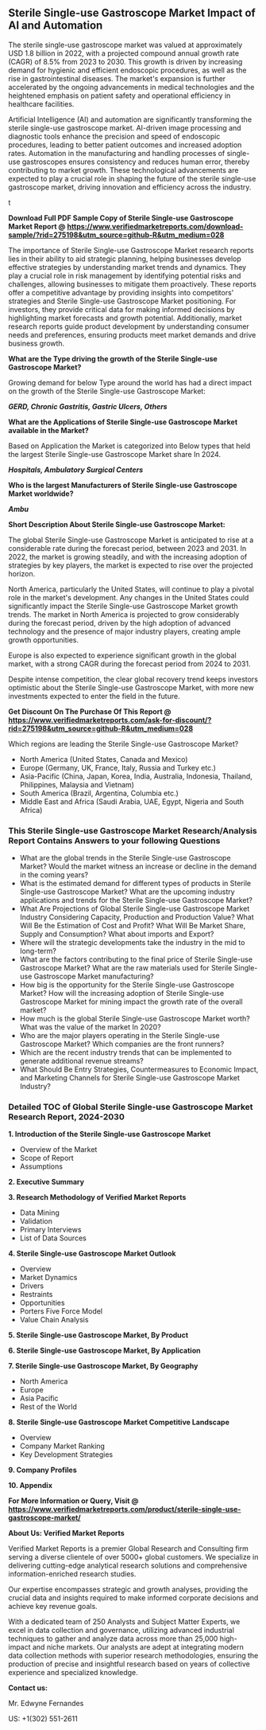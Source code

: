 <h2>Sterile Single-use Gastroscope Market Impact of AI and Automation</h2><p>The sterile single-use gastroscope market was valued at approximately USD 1.8 billion in 2022, with a projected compound annual growth rate (CAGR) of 8.5% from 2023 to 2030. This growth is driven by increasing demand for hygienic and efficient endoscopic procedures, as well as the rise in gastrointestinal diseases. The market's expansion is further accelerated by the ongoing advancements in medical technologies and the heightened emphasis on patient safety and operational efficiency in healthcare facilities.</p><p>Artificial Intelligence (AI) and automation are significantly transforming the sterile single-use gastroscope market. AI-driven image processing and diagnostic tools enhance the precision and speed of endoscopic procedures, leading to better patient outcomes and increased adoption rates. Automation in the manufacturing and handling processes of single-use gastroscopes ensures consistency and reduces human error, thereby contributing to market growth. These technological advancements are expected to play a crucial role in shaping the future of the sterile single-use gastroscope market, driving innovation and efficiency across the industry.</p>t</p><p id="" class=""><strong>Download Full PDF Sample Copy of Sterile Single-use Gastroscope Market Report @ <a href="https://www.verifiedmarketreports.com/download-sample/?rid=275198&utm_source=github-R&utm_medium=028" target="_blank">https://www.verifiedmarketreports.com/download-sample/?rid=275198&utm_source=github-R&utm_medium=028</a></strong></p><p>The importance of&nbsp;Sterile Single-use Gastroscope Market research reports lies in their ability to aid strategic planning, helping businesses develop effective strategies by understanding market trends and dynamics. They play a crucial role in risk management by identifying potential risks and challenges, allowing businesses to mitigate them proactively. These reports offer a competitive advantage by providing insights into competitors' strategies and Sterile Single-use Gastroscope Market positioning. For investors, they provide critical data for making informed decisions by highlighting market forecasts and growth potential. Additionally, market research reports guide product development by understanding consumer needs and preferences, ensuring products meet market demands and drive business growth.</p><p><strong>What are the&nbsp;Type driving the growth of the Sterile Single-use Gastroscope Market?</strong></p><p id="" class="">Growing demand for below Type around the world has had a direct impact on the growth of the Sterile Single-use Gastroscope Market:</p><em><strong>GERD, Chronic Gastritis, Gastric Ulcers, Others</strong></em></p><strong>What are the&nbsp;Applications&nbsp;of Sterile Single-use Gastroscope Market available in the Market?</strong></p><p id="" class="">Based on Application the Market is categorized into Below types that held the largest Sterile Single-use Gastroscope Market share In 2024.</p><em><strong>Hospitals, Ambulatory Surgical Centers</strong></em></p><strong>Who is the largest Manufacturers of Sterile Single-use Gastroscope Market worldwide?</strong></p><p><em><strong>Ambu</strong></em></p><p id="" class=""><strong>Short Description About Sterile Single-use Gastroscope Market:</strong></p><p>The global Sterile Single-use Gastroscope Market is anticipated to rise at a considerable rate during the forecast period, between 2023 and 2031. In 2022, the market is growing steadily, and with the increasing adoption of strategies by key players, the market is expected to rise over the projected horizon.</p><p>North America, particularly the United States, will continue to play a pivotal role in the market's development. Any changes in the United States could significantly impact the Sterile Single-use Gastroscope Market growth trends. The market in North America is projected to grow considerably during the forecast period, driven by the high adoption of advanced technology and the presence of major industry players, creating ample growth opportunities.</p><p>Europe is also expected to experience significant growth in the global market, with a strong CAGR during the forecast period from 2024 to 2031.</p><p>Despite intense competition, the clear global recovery trend keeps investors optimistic about the Sterile Single-use Gastroscope Market, with more new investments expected to enter the field in the future.</p><p id="" class=""><strong>Get Discount On The Purchase Of This Report @ <a href="https://www.verifiedmarketreports.com/ask-for-discount/?rid=275198&utm_source=github-R&utm_medium=028" target="_blank">https://www.verifiedmarketreports.com/ask-for-discount/?rid=275198&utm_source=github-R&utm_medium=028</a></strong></p>Which regions are leading the Sterile Single-use Gastroscope Market?</p><ul><li>North America (United States, Canada and Mexico)</li><li>Europe (Germany, UK, France, Italy, Russia and Turkey etc.)</li><li>Asia-Pacific (China, Japan, Korea, India, Australia, Indonesia, Thailand, Philippines, Malaysia and Vietnam)</li><li>South America (Brazil, Argentina, Columbia etc.)</li><li>Middle East and Africa (Saudi Arabia, UAE, Egypt, Nigeria and South Africa)</li></ul><h3 id="" class="">This Sterile Single-use Gastroscope Market Research/Analysis Report Contains Answers to your following Questions</h3><ul><li>What are the global trends in the Sterile Single-use Gastroscope Market? Would the market witness an increase or decline in the demand in the coming years?</li><li>What is the estimated demand for different types of products in Sterile Single-use Gastroscope Market? What are the upcoming industry applications and trends for the Sterile Single-use Gastroscope Market?</li><li>What Are Projections of Global Sterile Single-use Gastroscope Market Industry Considering Capacity, Production and Production Value? What Will Be the Estimation of Cost and Profit? What Will Be Market Share, Supply and Consumption? What about imports and Export?</li><li>Where will the strategic developments take the industry in the mid to long-term?</li><li>What are the factors contributing to the final price of Sterile Single-use Gastroscope Market? What are the raw materials used for Sterile Single-use Gastroscope Market manufacturing?</li><li>How big is the opportunity for the Sterile Single-use Gastroscope Market? How will the increasing adoption of Sterile Single-use Gastroscope Market for mining impact the growth rate of the overall market?</li><li>How much is the global Sterile Single-use Gastroscope Market worth? What was the value of the market In 2020?</li><li>Who are the major players operating in the Sterile Single-use Gastroscope Market? Which companies are the front runners?</li><li>Which are the recent industry trends that can be implemented to generate additional revenue streams?</li><li>What Should Be Entry Strategies, Countermeasures to Economic Impact, and Marketing Channels for Sterile Single-use Gastroscope Market Industry?</li></ul><h3 id="" class="">Detailed TOC of Global Sterile Single-use Gastroscope Market Research Report, 2024-2030</h3><p id="" class=""><strong>1. Introduction of the Sterile Single-use Gastroscope Market</strong></p><ul><li>Overview of the Market</li><li>Scope of Report</li><li>Assumptions</li></ul><p id="" class=""><strong>2. Executive Summary</strong></p><p id="" class=""><strong>3. Research Methodology of Verified Market Reports</strong></p><ul><li>Data Mining</li><li>Validation</li><li>Primary Interviews</li><li>List of Data Sources</li></ul><p id="" class=""><strong>4. Sterile Single-use Gastroscope Market Outlook</strong></p><ul><li>Overview</li><li>Market Dynamics</li><li>Drivers</li><li>Restraints</li><li>Opportunities</li><li>Porters Five Force Model</li><li>Value Chain Analysis</li></ul><p id="" class=""><strong>5. Sterile Single-use Gastroscope Market, By Product</strong></p><p id="" class=""><strong>6. Sterile Single-use Gastroscope Market, By Application</strong></p><p id="" class=""><strong>7. Sterile Single-use Gastroscope Market, By Geography</strong></p><ul><li>North America</li><li>Europe</li><li>Asia Pacific</li><li>Rest of the World</li></ul><p id="" class=""><strong>8. Sterile Single-use Gastroscope Market Competitive Landscape</strong></p><ul><li>Overview</li><li>Company Market Ranking</li><li>Key Development Strategies</li></ul><p id="" class=""><strong>9. Company Profiles</strong></p><p id="" class=""><strong>10. Appendix</strong></p><p id="" class=""><strong>For More Information or Query, Visit @ <a href="https://www.verifiedmarketreports.com/product/sterile-single-use-gastroscope-market/" target="_blank">https://www.verifiedmarketreports.com/product/sterile-single-use-gastroscope-market/</a></strong></p><p id="" class=""><strong>About Us: Verified Market Reports</strong></p><p id="" class="">Verified Market Reports is a premier Global Research and Consulting firm serving a diverse clientele of over 5000+ global customers. We specialize in delivering cutting-edge analytical research solutions and comprehensive information-enriched research studies.</p><p id="" class="">Our expertise encompasses strategic and growth analyses, providing the crucial data and insights required to make informed corporate decisions and achieve key revenue goals.</p><p id="" class="">With a dedicated team of 250 Analysts and Subject Matter Experts, we excel in data collection and governance, utilizing advanced industrial techniques to gather and analyze data across more than 25,000 high-impact and niche markets. Our analysts are adept at integrating modern data collection methods with superior research methodologies, ensuring the production of precise and insightful research based on years of collective experience and specialized knowledge.</p><p id="" class=""><strong>Contact us:</strong></p><p id="" class="">Mr. Edwyne Fernandes</p><p id="" class="">US: +1(302) 551-2611</p>